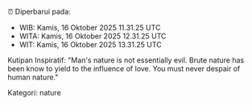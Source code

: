 ⏰ Diperbarui pada:
- WIB: Kamis, 16 Oktober 2025 11.31.25 UTC
- WITA: Kamis, 16 Oktober 2025 12.31.25 UTC
- WIT: Kamis, 16 Oktober 2025 13.31.25 UTC

Kutipan Inspiratif:
"Man's nature is not essentially evil. Brute nature has been know to yield to the influence of love. You must never despair of human nature."


Kategori: nature

